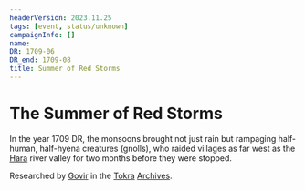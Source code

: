 ```yaml
---
headerVersion: 2023.11.25
tags: [event, status/unknown]
campaignInfo: []
name:
DR: 1709-06
DR_end: 1709-08
title: Summer of Red Storms
---
```


# The Summer of Red Storms

In the year 1709 DR, the monsoons brought not just rain but rampaging half-human, half-hyena creatures (gnolls), who raided villages as far west as the [Hara](<../../../gazetteer/greater-dunmar/rivers/hara-watershed/hara.md>) river valley for two months before they were stopped. 

Researched by [Govir](<../../../people/dunmari/govir.md>) in the [Tokra](<../../../gazetteer/greater-dunmar/realms/dunmar/central-dunmar/tokra/tokra.md>) [Archives](<../../../gazetteer/greater-dunmar/realms/dunmar/central-dunmar/tokra/archives.md>). 



